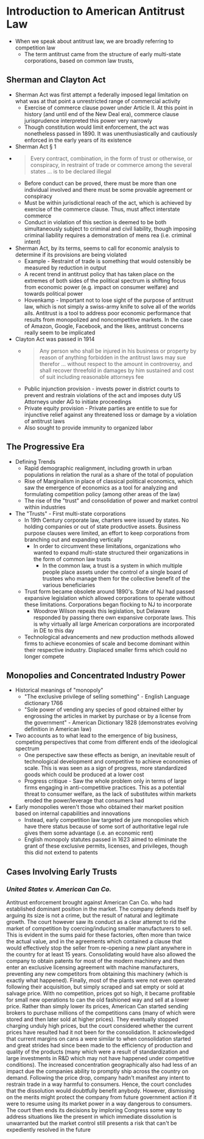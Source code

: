 # Introduction to American Antitrust Law

* When we speak about antitrust law, we are broadly referring to competition law
  * The term antitrust came from the structure of early multi-state corporations, based on common law trusts,

## Sherman and Clayton Act

* Sherman Act was first attempt a federally imposed legal limitation on what was at that point a unrestricted range of commercial activity
  * Exercise of commerce clause power under Article II. At this point in history (and until end of the New Deal era), commerce clause jurisprudence interpreted this power very narrowly
  * Though constitution would limit enforcement, the act was nonetheless passed in 1890. It was unenthusiastically and cautiously enforced in the early years of its existence
* Sherman Act § 1
* > Every contract, combination, in the form of trust or otherwise, or conspiracy, in restraint of trade or commerce among the several states ... is to be declared illegal
  * Before conduct can be proved, there must be more than one individual involved and there must be some provable agreement or conspiracy
  * Must be within jurisdictional reach of the act, which is achieved by exercise of the commerce clause. Thus, must affect interstate commerce
  * Conduct in violation of this section is deemed to be both simultaneously subject to criminal and civil liability, though imposing criminal liability requires a demonstration of mens rea (i.e. criminal intent)
* Sherman Act, by its terms, seems to call for economic analysis to determine if its provisions are being violated
  * Example - Restraint of trade is something that would ostensibly be measured by reduction in output
  * A recent trend in antitrust policy that has taken place on the extremes of both sides of the political spectrum is shifting focus from economic power (e.g. impact on consumer welfare) and towards political power
  * Hovenkamp - Important not to lose sight of the purpose of antitrust law, which is not simply a swiss-army knife to solve all of the worlds ails. Antitrust is a tool to address poor economic performance that results from monopolized and noncompetitive markets. In the case of  Amazon, Google, Facebook, and the likes, antitrust concerns really seem to be implicated
* Clayton Act was passed in 1914
  * > Any person who shall be injured in his business or property by reason of anything forbidden in the antitrust laws may sue therefor ... without respect to the amount in controversy, and shall recover threefold in damages by him sustained and cost of suit including reasonable attorneys fee
  * Public injunction provision - invests power in district courts to prevent and restrain violations of the act and imposes duty US Attorneys under AG to initiate proceedings
  * Private equity provision - Private parties are entitle to sue for injunctive relief against any threatened loss or damage by a violation of antitrust laws
  * Also sought to provide immunity to organized labor

## The Progressive Era

* Defining Trends
  * Rapid demographic realignment, including growth in urban populations in relation the rural as a share of the total of population
  * Rise of Marginalism in place of classical political economics, which saw the emergence of economics as a tool for analyzing and formulating competition policy (among other areas of the law)
  * The rise of the "trust" and consolidation of power and market control within industries
* The "Trusts" - First multi-state corporations
  * In 19th Century corporate law, charters were issued by states. No holding companies or out of state productive assets. Business purpose clauses were limited, an effort to keep corporations from branching out and expanding vertically
    * In order to circumvent these limitations, organizations who wanted to expand multi-state structured their organizations in the form of common law trusts
      * In the common law, a trust is a system in which multiple people place assets under the control of a single board of trustees who manage them for the collective benefit of the various beneficiaries
  * Trust form became obsolete around 1890's. State of NJ had passed expansive legislation which allowed corporations to operate without these limitations. Corporations began flocking to NJ to incorporate
    * Woodrow Wilson repeals this legislation, but Delaware responded by passing there own expansive corporate laws. This is why virtually all large American corporations are incorporated in DE to this day
  * Technological advancements and new production methods allowed firms to achieve economies of scale and become dominant within their respective industry. Displaced smaller firms which could no longer compete

## Monopolies and Concentrated Industry Power

* Historical meanings of "monopoly"
  * "The exclusive privilege of selling something" - English Language dictionary 1766
  * "Sole power of vending any species of good obtained either by engrossing the articles in market by purchase or by a license from the government" - American Dictionary 1828 (demonstrates evolving definition in American law)
* Two accounts as to what lead to the emergence of big business, competing perspectives that come from different ends of the ideological spectrum
  * One perspective saw these effects as benign, an inevitable result of technological development and competitive to achieve economies of scale. This is was seen as a sign of progress, more standardized goods which could be produced at a lower cost
  * Progress critique - Saw the whole problem only in terms of large firms engaging in anti-competitive practices. This as a potential threat to consumer welfare, as the lack of substitutes within markets eroded the power/leverage that consumers had
* Early monopolies weren't those who obtained their market position based on internal capabilities and innovations
  * Instead, early competition law targeted de jure monopolies which have there status because of some sort of authoritative legal rule gives them some advantage (i.e. an economic rent)
  * English monopoly statutes passed in 1623 aimed to eliminate the grant of these exclusive permits, licenses, and privileges, though this did not extend to patents

## Cases Involving Early Trusts

### *United States v. American Can Co.*

Antitrust enforcement brought against American Can Co. who had established dominant position in the market. The company defends itself by arguing its size is not a crime, but the result of natural and legitimate growth. The court however saw its conduct as a clear attempt to rid the market of competition by coercing/inducing smaller manufacturers to sell. This is evident in the sums paid for these factories, often more than twice the actual value, and in the agreements which contained a clause that would effectively stop the seller from re-opening a new plant anywhere in the country for at least 15 years. Consolidating would have also allowed the company to obtain patents for most of the modern machinery and then enter an exclusive licensing agreement with machine manufacturers, preventing any new competitors from obtaining this machinery (which is exactly what happened). Finally, most of the plants were not even operated following their acquisition, but simply scraped and sat empty or sold at salvage price. With no competition, prices got so high, it became profitable for small new operations to can the old fashioned way and sell at a lower price. Rather than simply lower its prices, American Can started sending brokers to purchase millions of the competitions cans (many of which were stored and then later sold at higher prices). They eventually stopped charging unduly high prices, but the court considered whether the current prices have resulted had it not been for the consolidation. It acknowledged that current margins on cans a were similar to when consolidation started and great strides had since been made to the efficiency of production and quality of the products (many which were a result of standardization and large investments in R&D which may not have happened under competitive conditions). The increased concentration geographically also had less of an impact due the companies ability to promptly ship across the country on demand. Following the price drop, company hadn't manifest any intent to restrain trade in a way harmful to consumers. Hence, the court concludes that the dissolution would doubtfully benefit anybody. However, dismissing on the merits might protect the company from future government action if it were to resume using its market power in a way dangerous to consumers. The court then ends its decisions by imploring Congress some way to address situations like the present in which immediate dissolution is unwarranted but the market control still presents a risk that can't be expediently resolved in the future

